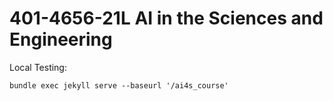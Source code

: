 # 401-4656-21L AI in the Sciences and Engineering

Local Testing: 
```
bundle exec jekyll serve --baseurl '/ai4s_course'
```

